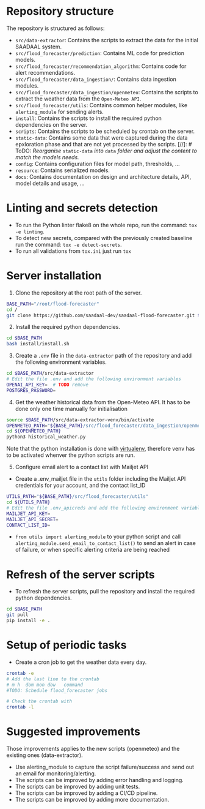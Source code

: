 # Repository structure
The repository is structured as follows:
* `src/data-extractor`: Contains the scripts to extract the data for the initial SAADAAL system.
* `src/flood_forecaster/prediction`: Contains ML code for prediction models.
* `src/flood_forecaster/recommendation_algorithm`: Contains code for alert recommendations.
* `src/flood_forecaster/data_ingestion/`: Contains data ingestion modules.
* `src/flood_forecaster/data_ingestion/openmeteo`: Contains the scripts to extract the weather data from the `Open-Meteo API`.
* `src/flood_forecaster/utils`: Contains common helper modules, like `alerting_module` for sending alerts.
* `install`: Contains the scripts to install the required python dependencies on the server.
* `scripts`: Contains the scripts to be scheduled by crontab on the server.
* `static-data`: Contains some data that were captured during the data epxloration phase and that are not yet processed by the scripts.
[//]: # ToDO: *Reorganise* `static-data` *into* `data` *folder and adjust the content to match the models needs.*
* `config`: Contains configuration files for model path, thresholds, ...
* `resource`: Contains serialized models.
* `docs`: Contains documentation on design and architecture details, API, model details and usage, ...


# Linting and secrets detection

* To run the Python linter flake8 on the whole repo, run the command: `tox -e linting`.
* To detect new secrets, compared with the previously created baseline run the command: `tox -e detect-secrets`.
* To run all validations from `tox.ini` just run `tox`

# Server installation
1. Clone the repository at the root path of the server.
```bash	
BASE_PATH="/root/flood-forecaster"
cd /
git clone https://github.com/saadaal-dev/saadaal-flood-forecaster.git $BASE_PATH
```
2. Install the required python dependencies.
```bash
cd $BASE_PATH
bash install/install.sh
```
3. Create a `.env` file in the `data-extractor` path of the repository and add the following environment variables.
```bash
cd $BASE_PATH/src/data-extractor
# Edit the file .env and add the following environment variables
OPENAI_API_KEY=  # TODO remove
POSTGRES_PASSWORD=
```
4. Get the weather historical data from the Open-Meteo API.
It has to be done only one time manually for initialisation
```bash
source $BASE_PATH/src/data-extractor-venv/bin/activate
OPENMETEO_PATH="${BASE_PATH}/src/flood_forecaster/data_ingestion/openmeteo"
cd ${OPENMETEO_PATH}
python3 historical_weather.py
```
Note that the python installation is done with [virtualenv](https://docs.python.org/3/library/venv.html#creating-virtual-environments), therefore venv has to be activated whenver the python scripts are run.

5. Configure email alert to a contact list with Mailjet API
* Create a .env_mailjet file in the `utils` folder including the Mailjet API credentials for your account, and the contact list_ID
```bash
UTILS_PATH="${BASE_PATH}/src/flood_forecaster/utils"
cd ${UTILS_PATH}
# Edit the file .env_apicreds and add the following environment variables
MAILJET_API_KEY=
MAILJET_API_SECRET=
CONTACT_LIST_ID=
```
* `from utils import alerting_module` to your python script and call `alerting_module.send_email_to_contact_list()` to send an alert in case of failure, or when specific alerting criteria are being reached


# Refresh of the server scripts
* To refresh the server scripts, pull the repository and install the required python dependencies.
```bash
cd $BASE_PATH
git pull
pip install -e .
```

# Setup of periodic tasks
* Create a cron job to get the weather data every day.
```bash
crontab -e
# Add the last line to the crontab
# m h  dom mon dow   command
#TODO: Schedule flood_forecaster jobs

# Check the crontab with
crontab -l
```

# Suggested improvements
Those improvements applies to the new scripts (openmeteo) and the existing ones (data-extractor).
* Use alerting_module to capture the script failure/success and send out an email for monitoring/alerting.
* The scripts can be improved by adding error handling and logging.
* The scripts can be improved by adding unit tests.
* The scripts can be improved by adding a CI/CD pipeline.
* The scripts can be improved by adding more documentation.

